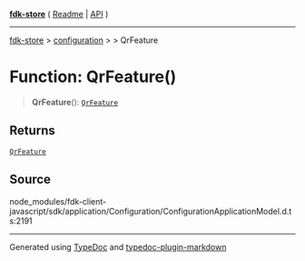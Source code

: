 [**fdk-store**](../../../README.md) ( [Readme](../../../README.md) \| [API](../../../API.md) )

---

[fdk-store](../../../API.md) > [configuration](../../README.md) > [<internal>](../README.md) > QrFeature

# Function: QrFeature()

> **QrFeature**(): [`QrFeature`](../type-aliases/type-alias.QrFeature.md)

## Returns

[`QrFeature`](../type-aliases/type-alias.QrFeature.md)

## Source

node_modules/fdk-client-javascript/sdk/application/Configuration/ConfigurationApplicationModel.d.ts:2191

---

Generated using [TypeDoc](https://typedoc.org/) and [typedoc-plugin-markdown](https://www.npmjs.com/package/typedoc-plugin-markdown)
